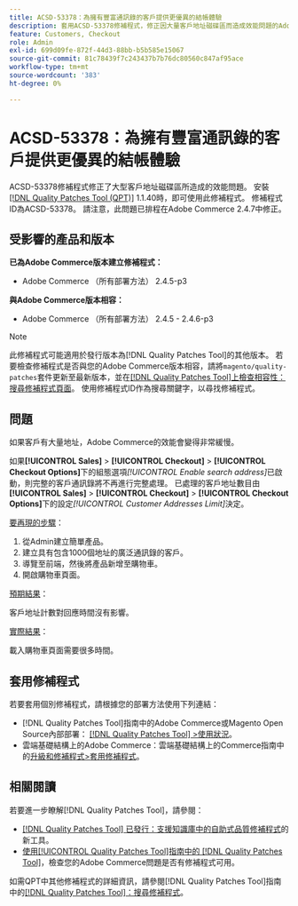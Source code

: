 ```yaml
---
title: ACSD-53378：為擁有豐富通訊錄的客戶提供更優異的結帳體驗
description: 套用ACSD-53378修補程式，修正因大量客戶地址磁碟區而造成效能問題的Adobe Commerce問題。
feature: Customers, Checkout
role: Admin
exl-id: 699d09fe-872f-44d3-88bb-b5b585e15067
source-git-commit: 81c78439f7c243437b7b76dc80560c847af95ace
workflow-type: tm+mt
source-wordcount: '383'
ht-degree: 0%

---
```


# ACSD-53378：為擁有豐富通訊錄的客戶提供更優異的結帳體驗

ACSD-53378修補程式修正了大型客戶地址磁碟區所造成的效能問題。 安裝[[!DNL Quality Patches Tool (QPT)]](https://experienceleague.adobe.com/en/docs/commerce-knowledge-base/kb/announcements/commerce-announcements/magento-quality-patches-released-new-tool-to-self-serve-quality-patches) 1.1.40時，即可使用此修補程式。 修補程式ID為ACSD-53378。 請注意，此問題已排程在Adobe Commerce 2.4.7中修正。

## 受影響的產品和版本

**已為Adobe Commerce版本建立修補程式：**

* Adobe Commerce （所有部署方法） 2.4.5-p3

**與Adobe Commerce版本相容：**

* Adobe Commerce （所有部署方法） 2.4.5 - 2.4.6-p3

>[!NOTE]
>
>此修補程式可能適用於發行版本為[!DNL Quality Patches Tool]的其他版本。 若要檢查修補程式是否與您的Adobe Commerce版本相容，請將`magento/quality-patches`套件更新至最新版本，並在[[!DNL Quality Patches Tool]上檢查相容性：搜尋修補程式頁面](https://experienceleague.adobe.com/tools/commerce-quality-patches/index.html)。 使用修補程式ID作為搜尋關鍵字，以尋找修補程式。

## 問題

如果客戶有大量地址，Adobe Commerce的效能會變得非常緩慢。

如果&#x200B;**[!UICONTROL Sales]** > **[!UICONTROL Checkout]** > **[!UICONTROL Checkout Options]**&#x200B;下的組態選項&#x200B;*[!UICONTROL Enable search address]*&#x200B;已啟動，則完整的客戶通訊錄將不再進行完整處理。 已處理的客戶地址數目由&#x200B;**[!UICONTROL Sales]** > **[!UICONTROL Checkout]** > **[!UICONTROL Checkout Options]**&#x200B;下的設定&#x200B;*[!UICONTROL Customer Addresses Limit]*&#x200B;決定。

<u>要再現的步驟</u>：

1. 從Admin建立簡單產品。
1. 建立具有包含1000個地址的廣泛通訊錄的客戶。
1. 導覽至前端，然後將產品新增至購物車。
1. 開啟購物車頁面。

<u>預期結果</u>：

客戶地址計數對回應時間沒有影響。

<u>實際結果</u>：

載入購物車頁面需要很多時間。

## 套用修補程式

若要套用個別修補程式，請根據您的部署方法使用下列連結：

* [!DNL Quality Patches Tool]指南中的Adobe Commerce或Magento Open Source內部部署： [[!DNL Quality Patches Tool] >使用狀況](/help/tools/quality-patches-tool/usage.md)。
* 雲端基礎結構上的Adobe Commerce：雲端基礎結構上的Commerce指南中的[升級和修補程式>套用修補程式](https://experienceleague.adobe.com/docs/commerce-cloud-service/user-guide/develop/upgrade/apply-patches.html)。

## 相關閱讀

若要進一步瞭解[!DNL Quality Patches Tool]，請參閱：

* [[!DNL Quality Patches Tool] 已發行：支援知識庫中的自助式品質修補程式](https://experienceleague.adobe.com/en/docs/commerce-knowledge-base/kb/announcements/commerce-announcements/magento-quality-patches-released-new-tool-to-self-serve-quality-patches)的新工具。
* [使用[!UICONTROL Quality Patches Tool]指南中的 [!DNL Quality Patches Tool]](/help/tools/quality-patches-tool/patches-available-in-qpt/check-patch-for-magento-issue-with-magento-quality-patches.md)，檢查您的Adobe Commerce問題是否有修補程式可用。


如需QPT中其他修補程式的詳細資訊，請參閱[!DNL Quality Patches Tool]指南中的[[!DNL Quality Patches Tool]：搜尋修補程式](https://experienceleague.adobe.com/tools/commerce-quality-patches/index.html)。

